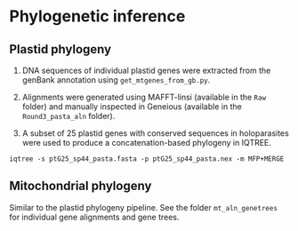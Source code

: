 # Phylogenetic inference

## Plastid phylogeny

1. DNA sequences of individual plastid genes were extracted from the genBank annotation using `get_mtgenes_from_gb.py`.

2. Alignments were generated using MAFFT-linsi (available in the `Raw` folder) and manually inspected in Geneious (available in the `Round3_pasta_aln` folder).

3. A subset of 25 plastid genes with conserved sequences in holoparasites were used to produce a concatenation-based phylogeny in IQTREE.
```
iqtree -s ptG25_sp44_pasta.fasta -p ptG25_sp44_pasta.nex -m MFP+MERGE
```

## Mitochondrial phylogeny

Similar to the plastid phylogeny pipeline. See the folder `mt_aln_genetrees` for individual gene alignments and gene trees.

